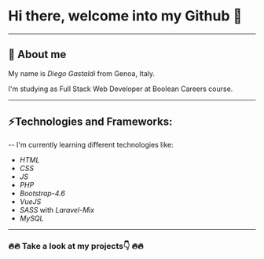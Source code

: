 # Hi there, welcome into my Github 👋

<hr>

## 👀 About me 

My name is _Diego Gastaldi_ from Genoa, Italy.

I'm studying as Full Stack Web Developer at Boolean Careers course.

<hr>

## ⚡Technologies and Frameworks:

-- I'm currently learning different technologies like:

* _HTML_ 
* _CSS_
* _JS_
* _PHP_
* _Bootstrap-4.6_
* _VueJS_
* _SASS_ with _Laravel-Mix_
* _MySQL_

<hr>

### 🔥🔥  Take a look at my projects👇  🔥🔥

   


<!--
**GasGas7/GasGas7** is a ✨ _special_ ✨ repository because its `README.md` (this file) appears on your GitHub profile.

Here are some ideas to get you started:

- 🔭 I’m currently working on ...
- 🌱 I’m currently learning ...
- 👯 I’m looking to collaborate on ...
- 🤔 I’m looking for help with ...
- 💬 Ask me about ...
- 📫 How to reach me: ...
- 😄 Pronouns: ...
- ⚡ Fun fact: ...
-->
